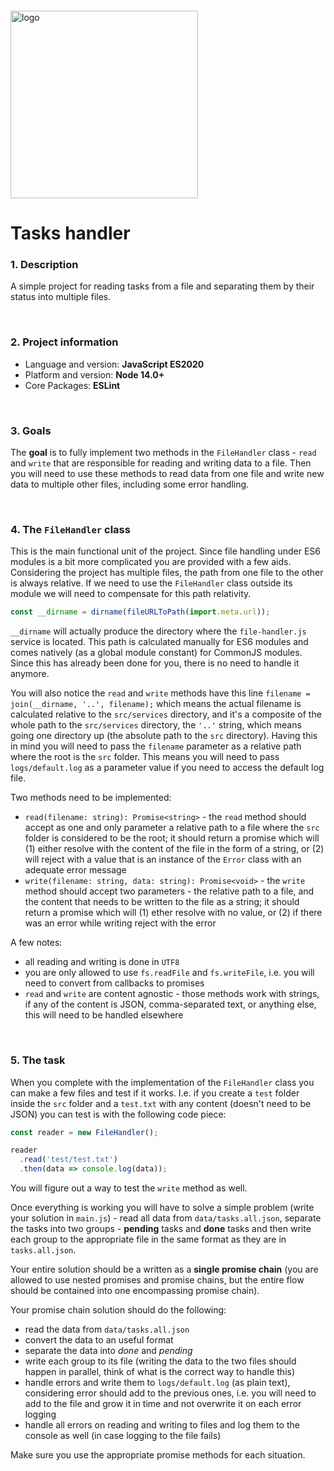 <img src="https://webassets.telerikacademy.com/images/default-source/logos/telerik-academy.svg" alt="logo" width="300px" style="margin-top: 20px;"/>

# Tasks handler

### 1. Description

A simple project for reading tasks from a file and separating them by their status into multiple files.

<br>

### 2. Project information

- Language and version: **JavaScript ES2020**
- Platform and version: **Node 14.0+**
- Core Packages: **ESLint**

<br>

### 3. Goals

The **goal** is to fully implement two methods in the `FileHandler` class - `read` and `write` that are responsible for reading and writing data to a file. Then you will need to use these methods to read data from one file and write new data to multiple other files, including some error handling.

<br>

### 4. The `FileHandler` class

This is the main functional unit of the project. Since file handling under ES6 modules is a bit more complicated you are provided with a few aids. Considering the project has multiple files, the path from one file to the other is always relative. If we need to use the `FileHandler` class outside its module we will need to compensate for this path relativity.

```js
const __dirname = dirname(fileURLToPath(import.meta.url));
```

`__dirname` will actually produce the directory where the `file-handler.js` service is located. This path is calculated manually for ES6 modules and comes natively (as a global module constant) for CommonJS modules. Since this has already been done for you, there is no need to handle it anymore.

You will also notice the `read` and `write` methods have this line `filename = join(__dirname, '..', filename);` which means the actual filename is calculated relative to the `src/services` directory, and it's a composite of the whole path to the `src/services` directory, the `'..'` string, which means going one directory up (the absolute path to the `src` directory). Having this in mind you will need to pass the `filename` parameter as a relative path where the root is the `src` folder. This means you will need to pass `logs/default.log` as a parameter value if you need to access the default log file.

Two methods need to be implemented:

- `read(filename: string): Promise<string>` - the `read` method should accept as one and only parameter a relative path to a file where the `src` folder is considered to be the root; it should return a promise which will (1) either resolve with the content of the file in the form of a string, or (2) will reject with a value that is an instance of the `Error` class with an adequate error message
- `write(filename: string, data: string): Promise<void>` - the `write` method should accept two parameters - the relative path to a file, and the content that needs to be written to the file as a string; it should return a promise which will (1) ether resolve with no value, or (2) if there was an error while writing reject with the error

A few notes:

- all reading and writing is done in `UTF8`
- you are only allowed to use `fs.readFile` and `fs.writeFile`, i.e. you will need to convert from callbacks to promises
- `read` and `write` are content agnostic - those methods work with strings, if any of the content is JSON, comma-separated text, or anything else, this will need to be handled elsewhere

<br>

### 5. The task

When you complete with the implementation of the `FileHandler` class you can make a few files and test if it works. I.e. if you create a `test` folder inside the `src` folder and a `test.txt` with any content (doesn't need to be JSON) you can test is with the following code piece:

```js
const reader = new FileHandler();

reader
  .read('test/test.txt')
  .then(data => console.log(data));
```

You will figure out a way to test the `write` method as well.

Once everything is working you will have to solve a simple problem (write your solution in `main.js`) - read all data from `data/tasks.all.json`, separate the tasks into two groups - **pending** tasks and **done** tasks and then write each group to the appropriate file in the same format as they are in `tasks.all.json`.

Your entire solution should be a written as a **single promise chain** (you are allowed to use nested promises and promise chains, but the entire flow should be contained into one encompassing promise chain).

Your promise chain solution should do the following:

- read the data from `data/tasks.all.json`
- convert the data to an useful format
- separate the data into *done* and *pending*
- write each group to its file (writing the data to the two files should happen in parallel, think of what is the correct way to handle this)
- handle errors and write them to `logs/default.log` (as plain text), considering error should add to the previous ones, i.e. you will need to add to the file and grow it in time and not overwrite it on each error logging
- handle all errors on reading and writing to files and log them to the console as well (in case logging to the file fails)

Make sure you use the appropriate promise methods for each situation.

